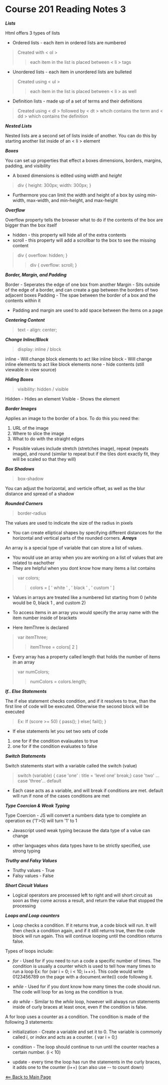 # Course 201 Reading Notes 3

__*Lists*__

Html offers 3 types of lists

- Ordered lists - each item in ordered lists are numbered

> Created with < ol >
>> each item in the list is placed between < li > tags

- Unordered lists - each item in unordered lists are bulleted

> Created using < ul >
>> each item in the list is placed between < li > as well

- Definition lists - made up of a set of terms and their definitions

> Created using < dl > followed by < dt > whcih contains the term and < dd > which contains the definition

__*Nested Lists*__

Nested lists are a second set of lists inside of another. You can do this by starting another list inside of an < li > element

__*Boxes*__

You can set up properties that effect a boxes dimensions, borders, margins, padding, and visibility

- A boxed dimensions is edited using *width* and *height*

> div {
    height: 300px;
    width: 300px;
}

- Furthermore you can limit the width and height of a box by using min-width, max-width, and min-height, and max-height

__*Overflow*__

Overflow property tells the browser what to do if the contents of the box are bigger than the box itself

- hidden - this property will hide all of the extra contents
- scroll - this property will add a scrollbar to the box to see the missing content

> div {
    overflow: hidden;
}
>> div {
    overflow: scroll;
}

__*Border, Margin, and Padding*__

Border - Seperates the edge of one box from another
Margin - Sits outside of the edge of a border, and can create a gap between the borders of two adjacent boxes
Padding - The spae between the border of a box and the contents within it

- Padding and margin are used to add space between the items on a page

__*Centering Content*__

> text - align: center;

__*Change Inline/Block*__

> display: inline / block

inline - Will change block elements to act like inline
block - Will change inline elements to act like block elements
none - hide contents (still viewable in view source)

__*Hiding Boxes*__

> visibility: hidden / visible

Hidden - Hides an element
Visible - Shows the element

__*Border Images*__

Applies an image to the border of a box. To do this you need the:

1. URL of the image
2. Where to slice the image
3. What to do with the straight edges

- Possible values include stretch (stretches image), repeat (repeats image), and round (similar to repeat but if the tiles dont exactly fit, they will be scaled so that they will)

__*Box Shadows*__

> box-shadow

You can adjust the horizontal, and verticle offset, as well as the blur distance and spread of a shadow

__*Rounded Corners*__

> border-radius

The values are used to indicate the size of the radius in pixels

- You can create elliptical shapes by specifying different distances for the horizontal and vertical parts of the rounded corners.
__*Arrays*__

An array is a special type of variable that can store a list of values.

- You would use an array when you are working on a list of values that are related to eachother
- They are helpful when you dont know how many items a list contains

> var colors;
>>colors = [ ' white ' , ' black ' , ' custom ' ]

- Values in arrays are treated like a numbered list starting from 0 (white would be 0, black 1 , and custom 2)

- To access items in an array you would specify the array name with the item number inside of brackets

- Here itemThree is declared

> var itemThree;
>> itemThree = colors[ 2 ]

- Every array has a property called length that holds the number of items in an array

> var numColors;
>> numColors = colors.length;

__*If.. Else Statements*__

The if else statement checks  condition, and if it resolves to true, than the first line of code will be executed. Otherwise the second block will be executed

> Ex: If (score >= 50) {
    pass();
}
else{
    fail();
}

- If else statements let you set two sets of code

1. one for if the condition evalauates to true
2. one for if the condition evaluates to false

__*Switch Statements*__

Switch statements start with a variable called the switch (value)

> switch (variable) { case 'one' : title = 'level one' break;} case 'two' ... case 'three'... default

- Each case acts as a variable, and will break if conditions are met. default will run if none of the cases conditions are met

__*Type Coercion & Weak Typing*__

Type Coercion - JS will convert a numbers data type to complete an operation ex ('1'>0) will turn '1' to 1

- Javascript used weak typing because the data type of a value can change

- other languages whos data types have to be strictly specified, use strong typing

__*Truthy and Falsy Values*__

- Truthy values - True
- Falsy values - False

__*Short Circuit Values*__

- Logical operators are processed left to right and will short circuit as soon as they come across a result, and return the value that stopped the processing

__*Loops and Loop counters*__

- Loop checks a condition. If it returns true, a code block will run. It will then check a condition again, and if it still returns true, then the code block will run again. This will continue looping until the condition returns false.

Types of loops include:

- *for* - Used for if you need to run a code a specific number of times. The condition is usually a counter which is used to tell how many times to run a loop Ex: for (var i = 0; i < 10; i++>). This code would write 0123456789 on the page with a document.write(i) code following it.

- *while* - Used for if you dont know how many times the code should run. The code will loop for as long as the condition is true.

- *do while* - Similar to the *while* loop, however will always run statements inside of curly braces at least once, even if the condition is false.

A for loop uses a counter as a condition. The condition is made of the following 3 statements:

- initialization - Create a variable and set it to 0. The variable is commonly called *i*, or *index* and acts as a counter. ( var i = 0;)

- condition - The loop should continue to run until the counter reaches a certain number. (i < 10)

- update - every time the loop has run the statements in the curly braces, it adds one to the counter (i++) (can also use -- to count down)

[<== Back to Main Page](README.md)
